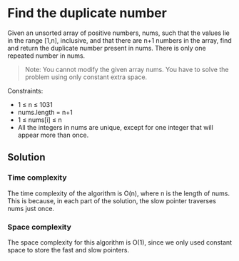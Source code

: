 # Find the duplicate number

Given an unsorted array of positive numbers, nums, such that the values lie in the range [1,n], inclusive, and that there are n+1 numbers in the array, find and return the duplicate number present in nums. There is only one repeated number in nums.

> Note: You cannot modify the given array nums. You have to solve the problem using only constant extra space.

Constraints:

- 1 ≤ n ≤ 1031
- nums.length = n+1
- 1 ≤ nums[i] ≤ n
- All the integers in nums are unique, except for one integer that will appear more than once.

## Solution

### Time complexity

The time complexity of the algorithm is O(n), where n is the length of nums. This is because, in each part of the solution, the slow pointer traverses nums just once.

### Space complexity

The space complexity for this algorithm is O(1), since we only used constant space to store the fast and slow pointers.